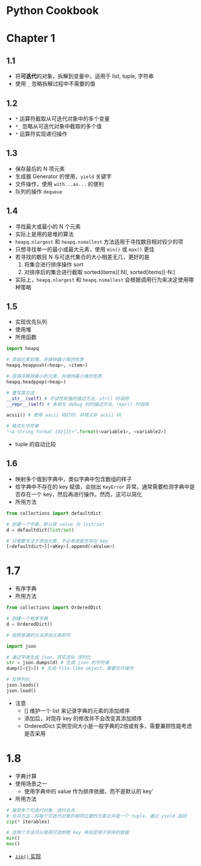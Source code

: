 # Python Cookbook

# Chapter 1

## 1.1
- 将**可迭代**的对象，拆解到变量中，适用于 list, tuple, 字符串
- 使用 `_` 忽略拆解过程中不需要的值

## 1.2
- `*` 运算符截取从可迭代对象中的多个变量
- `*_` 忽略从可迭代对象中截取的多个值
- `*` 运算符实现递归操作

## 1.3
- 保存最后的 N 项元素
- 生成器 Generator 的使用，`yield` 关键字
- 文件操作，使用 `with...as...` 的便利
- 队列的操作 `dequeue`

## 1.4
- 寻找最大或最小的 N 个元素
- 实际上是用的是堆的算法
- `heapq.nlargest` 和 `heapq.nsmallest` 方法适用于寻找数目相对较少的项
- 只想寻找单一的最小或最大元素，使用 `min()` 或 `max()` 更佳
- 若寻找的数目 N 与可迭代集合的大小相差无几，更好的是
	1. 将集合进行排序操作 sort
	2. 对排序后的集合进行截取 sorted(items)[:N], sorted(items)[-N:]
- 实际上，`heapq.nlargest` 和 `heapq.nsmallest` 会根据调用行为来决定使用哪种策略

## 1.5
- 实现优先队列
- 使用堆
- 所用函数

```py
import heapq

# 添加元素到堆，并维持最小堆的性质
heapq.heappush(<heap>, <item>)

# 获得并移除最小的元素，并维持最小堆的性质
heapq.headppop(<heap>)

# 重写类方法
__str__(self) # 可读性较强的描述方法，str() 时调用
__repr__(self) # 多用与 debug 时的描述方法，repr() 时调用

acsii() # 使用 ascii 码打印，并转义非 acsii 码

# 格式化字符串
"<a string format {0}{1}>".format(<variable1>, <variable2>)
```

- tuple 的自动比较

## 1.6
- 映射多个值到字典中，类似字典中包含数组的样子
- 给字典中不存在的 key 赋值，会抛出 `KeyError` 异常。通常需要检测字典中是否存在一个 key，然后再进行操作。然而，这可以简化
- 所用方法

```py
from collections import defaultdict

# 创建一个字典，默认其 value 为 list/set
d = defaultdict(list/set)

# 只需要专注于添加元素，不必考虑是否存在 key
[<defaultdict>][<aKey>].append(<aValue>)
```

# 1.7
- 有序字典
- 所用方法

```py
from collections import OrderedDict

# 创建一个有序字典
d = OrderedDict()

# 按照普通的方法添加元素即可

import json

# 通过字典生成 json，其实这叫 序列化
str = json.dumps(d) # 生成 json 的字符串
dump([<{}>]) # 生成 file-like object，需要文件操作

# 反序列化
json.loads()
json.load()
``` 

- 注意
	- [<OrderDict>] 维护一个 list 来记录字典的元素的添加顺序
	- 添加后，对现存 key 的修改并不会改变其添加顺序
	- OrderedDict 实例空间大小是一般字典的2倍或有多，需要兼顾性能考虑是否采用


# 1.8
- 字典计算
- 使用场景之一
	- 使用字典中的 value 作为排序依据，而不是默认的 key'
- 所用方法

```py
# 接受多个可迭代对象，进行合并
# 合并方法：将每个可迭代对象的相同位置的元素合并成一个 tuple，通过 yield 返回
zip(* iterables)

# 这两个方法可以使用可选参数 key 来指定用于排序的依据
min()
max()
```

- [`zip()` 实现](https://docs.python.org/3/library/functions.html?highlight=zip#zip)

